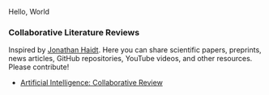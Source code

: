 Hello, World

### Collaborative Literature Reviews
Inspired by [Jonathan Haidt](https://jonathanhaidt.com/reviews). Here you can share scientific papers, preprints, news articles,
GitHub repositories, YouTube videos, and other resources. Please contribute!

- [Artificial Intelligence: Collaborative Review](https://www.dropbox.com/scl/fi/wm9lye8v423ethq3c71e3/Artificial-Intelligence_-A-Collaborative-Review.paper?rlkey=l1h48g965mkx08fwlcp40ohq5&dl=0)
